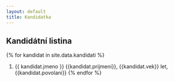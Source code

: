 ```yaml
---
layout: default
title: Kandidatka
---
```


## <a name="content"></a> Kandidátní listina

{% for kandidat in site.data.kandidati %}
1. {{ kandidat.jmeno }} {{kandidat.prijmeni}}, {{kandidat.vek}} let, {{kandidat.povolani}}
{% endfor %}
